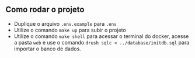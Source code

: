 ## Como rodar o projeto

- Duplique o arquivo `.env.example` para `.env`
- Utilize o comando `make up` para subir o projeto
- Utilize o comando `make shell` para acessar o terminal do docker, acesse a pasta `web` e use o comando `drush sqlc < ../database/initdb.sql` para importar o banco de dados.
